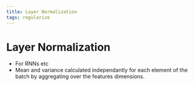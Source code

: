 ```yaml
---
title: Layer Normalization
tags: regularize
---
```


# Layer Normalization
- For RNNs etc
- Mean and variance calculated independantly for each element of the batch by aggregating over the features dimensions.


















